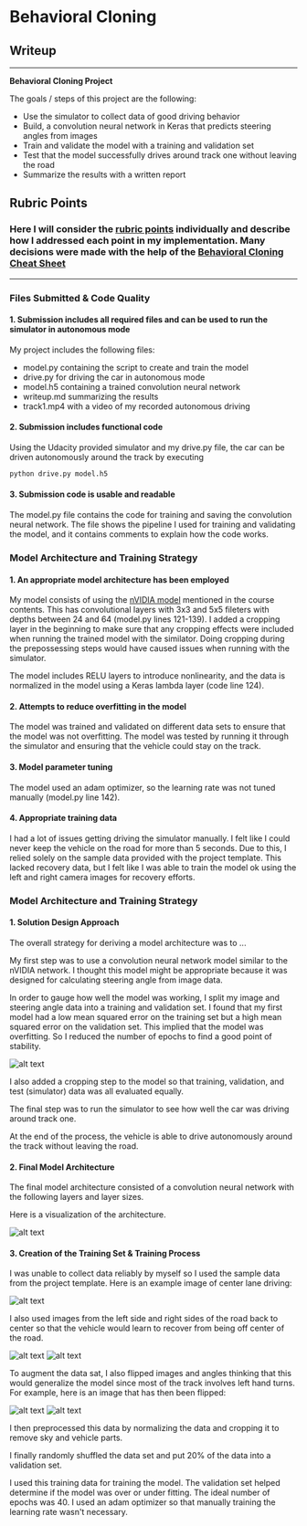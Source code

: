 # **Behavioral Cloning** 

## Writeup

---

**Behavioral Cloning Project**

The goals / steps of this project are the following:
* Use the simulator to collect data of good driving behavior
* Build, a convolution neural network in Keras that predicts steering angles from images
* Train and validate the model with a training and validation set
* Test that the model successfully drives around track one without leaving the road
* Summarize the results with a written report


[//]: # (Image References)

[image1]: ./img/model.png "Model Visualization"
[image2]: ./img/lossPlot.png "Loss Plot"
[image3]: ./img/center.jpg "Center Image"
[image4]: ./img/left.jpg "Recovery Image"
[image5]: ./img/right.jpg "Recovery Image"
[image6]: ./img/center_flipped.jpg "Flipped Image"

## Rubric Points
### Here I will consider the [rubric points](https://review.udacity.com/#!/rubrics/432/view) individually and describe how I addressed each point in my implementation.  Many decisions were made with the help of the [Behavioral Cloning Cheat Sheet](https://slack-files.com/T2HQV035L-F50B85JSX-7d8737aeeb)

---
### Files Submitted & Code Quality

#### 1. Submission includes all required files and can be used to run the simulator in autonomous mode

My project includes the following files:
* model.py containing the script to create and train the model
* drive.py for driving the car in autonomous mode
* model.h5 containing a trained convolution neural network 
* writeup.md summarizing the results
* track1.mp4 with a video of my recorded autonomous driving

#### 2. Submission includes functional code
Using the Udacity provided simulator and my drive.py file, the car can be driven autonomously around the track by executing 
```sh
python drive.py model.h5
```

#### 3. Submission code is usable and readable

The model.py file contains the code for training and saving the convolution neural network. The file shows the pipeline I used for training and validating the model, and it contains comments to explain how the code works.

### Model Architecture and Training Strategy

#### 1. An appropriate model architecture has been employed

My model consists of using the [nVIDIA model](https://devblogs.nvidia.com/parallelforall/deep-learning-self-driving-cars/) mentioned in the course contents. This has convolutional layers with 3x3 and 5x5 fileters with depths between 24 and 64 (model.py lines 121-139).
I added a cropping layer in the beginning to make sure that any cropping effects were included when running the trained model with the similator. Doing cropping during the prepossessing steps would have caused issues when running with the simulator.

The model includes RELU layers to introduce nonlinearity, and the data is normalized in the model using a Keras lambda layer (code line 124). 

#### 2. Attempts to reduce overfitting in the model

The model was trained and validated on different data sets to ensure that the model was not overfitting. The model was tested by running it through the simulator and ensuring that the vehicle could stay on the track.

#### 3. Model parameter tuning

The model used an adam optimizer, so the learning rate was not tuned manually (model.py line 142).

#### 4. Appropriate training data

I had a lot of issues getting driving the simulator manually. I felt like I could never keep the vehicle on the road for more than 5 seconds. Due to this, I relied solely on the sample data provided with the project template. This lacked recovery data, but I felt like I was able to train the model ok using the left and right camera images for recovery efforts.

### Model Architecture and Training Strategy

#### 1. Solution Design Approach

The overall strategy for deriving a model architecture was to ...

My first step was to use a convolution neural network model similar to the nVIDIA network. I thought this model might be appropriate because it was designed for calculating steering angle from image data.

In order to gauge how well the model was working, I split my image and steering angle data into a training and validation set. I found that my first model had a low mean squared error on the training set but a high mean squared error on the validation set. This implied that the model was overfitting. So I reduced the number of epochs to find a good point of stability.

![alt text][image2]

I also added a cropping step to the model so that training, validation, and test (simulator) data was all evaluated equally. 

The final step was to run the simulator to see how well the car was driving around track one.

At the end of the process, the vehicle is able to drive autonomously around the track without leaving the road.

#### 2. Final Model Architecture

The final model architecture consisted of a convolution neural network with the following layers and layer sizes.

Here is a visualization of the architecture.

![alt text][image1]

#### 3. Creation of the Training Set & Training Process

I was unable to collect data reliably by myself so I used the sample data from the project template. Here is an example image of center lane driving:

![alt text][image3]

I also used images from the left side and right sides of the road back to center so that the vehicle would learn to recover from being off center of the road.

![alt text][image4]
![alt text][image5]

To augment the data sat, I also flipped images and angles thinking that this would generalize the model since most of the track involves left hand turns. For example, here is an image that has then been flipped:

![alt text][image3]
![alt text][image6]

I then preprocessed this data by normalizing the data and cropping it to remove sky and vehicle parts.


I finally randomly shuffled the data set and put 20% of the data into a validation set. 

I used this training data for training the model. The validation set helped determine if the model was over or under fitting. The ideal number of epochs was 40. I used an adam optimizer so that manually training the learning rate wasn't necessary.
